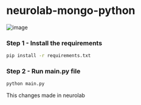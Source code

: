 # neurolab-mongo-python

![image](https://user-images.githubusercontent.com/57321948/196933065-4b16c235-f3b9-4391-9cfe-4affcec87c35.png)


### Step 1 - Install the requirements

```bash
pip install -r requirements.txt
```

### Step 2 - Run main.py file

```bash
python main.py
```

This changes made in neurolab
